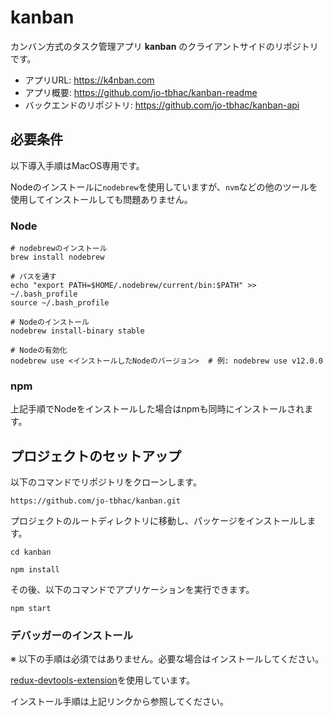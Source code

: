 # kanban

カンバン方式のタスク管理アプリ **kanban** のクライアントサイドのリポジトリです。

- アプリURL: https://k4nban.com
- アプリ概要: https://github.com/jo-tbhac/kanban-readme
- バックエンドのリポジトリ: https://github.com/jo-tbhac/kanban-api

## 必要条件

以下導入手順はMacOS専用です。

Nodeのインストールに`nodebrew`を使用していますが、`nvm`などの他のツールを使用してインストールしても問題ありません。

### Node

```
# nodebrewのインストール
brew install nodebrew

# パスを通す
echo "export PATH=$HOME/.nodebrew/current/bin:$PATH" >> ~/.bash_profile
source ~/.bash_profile

# Nodeのインストール
nodebrew install-binary stable

# Nodeの有効化
nodebrew use <インストールしたNodeのバージョン>  # 例: nodebrew use v12.0.0
```

### npm

上記手順でNodeをインストールした場合はnpmも同時にインストールされます。


## プロジェクトのセットアップ

以下のコマンドでリポジトリをクローンします。

```
https://github.com/jo-tbhac/kanban.git
```

プロジェクトのルートディレクトリに移動し、パッケージをインストールします。

```
cd kanban

npm install
```

その後、以下のコマンドでアプリケーションを実行できます。

```
npm start
```

### デバッガーのインストール

※ 以下の手順は必須ではありません。必要な場合はインストールしてください。

[redux-devtools-extension](https://github.com/zalmoxisus/redux-devtools-extension)を使用しています。

インストール手順は上記リンクから参照してください。
